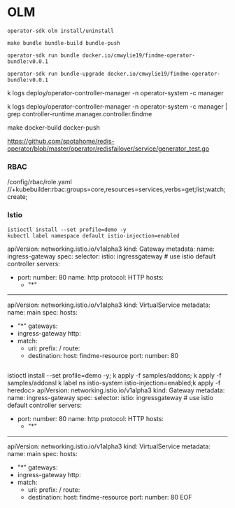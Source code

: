# OLM
```
operator-sdk olm install/uninstall

make bundle bundle-build bundle-push 

operator-sdk run bundle docker.io/cmwylie19/findme-operator-bundle:v0.0.1 

operator-sdk run bundle-upgrade docker.io/cmwylie19/findme-operator-bundle:v0.0.1 
```

k logs deploy/operator-controller-manager -n operator-system -c manager 

k logs deploy/operator-controller-manager -n operator-system -c manager | grep controller-runtime.manager.controller.findme

make docker-build docker-push


https://github.com/spotahome/redis-operator/blob/master/operator/redisfailover/service/generator_test.go

### RBAC
/config/rbac/role.yaml
//+kubebuilder:rbac:groups=core,resources=services,verbs=get;list;watch;create;

### Istio
```
istioctl install --set profile=demo -y
kubectl label namespace default istio-injection=enabled

```
apiVersion: networking.istio.io/v1alpha3
kind: Gateway
metadata:
  name: ingress-gateway
spec:
  selector:
    istio: ingressgateway # use istio default controller
  servers:
  - port:
      number: 80
      name: http
      protocol: HTTP
    hosts:
    - "*"
---
apiVersion: networking.istio.io/v1alpha3
kind: VirtualService
metadata:
  name: main
spec:
  hosts:
  - "*"
  gateways:
  - ingress-gateway
  http:
  - match:
    - uri:
        prefix: /
    route:
    - destination:
        host: findme-resource
        port:
          number: 80
```

```
istioctl install --set profile=demo -y; k apply -f samples/addons; k apply -f samples/addonsl k label ns istio-system istio-injection=enabled;k apply -f 
heredoc> apiVersion: networking.istio.io/v1alpha3
kind: Gateway
metadata:
  name: ingress-gateway
spec:
  selector:
    istio: ingressgateway # use istio default controller
  servers:
  - port:
      number: 80
      name: http
      protocol: HTTP
    hosts:
    - "*"
---
apiVersion: networking.istio.io/v1alpha3
kind: VirtualService
metadata:
  name: main
spec:
  hosts:
  - "*"
  gateways:
  - ingress-gateway
  http:
  - match:
    - uri:
        prefix: /
    route:
    - destination:
        host: findme-resource
        port:
          number: 80
EOF
```